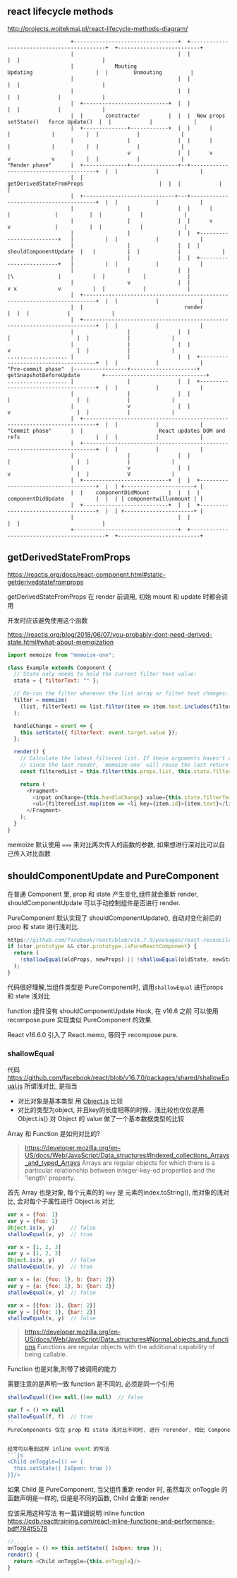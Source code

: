  
 
## react lifecycle methods
http://projects.wojtekmaj.pl/react-lifecycle-methods-diagram/
```
                    +---------------------------------+  +-------------------------------------------+  +--------------------------+
                    |                                 |  |                                           |  |                          |
                    |             Mouting                                Updating                    |  |        Unmouting         |
                    |                                 |  |                                           |  |                          |
                    |                                 |  |                                           |  |            |             |
                    |  +---------------------------+  |  |                                           |  |            |             |
                    |  |       constructor         |  |  |  New props   setState()   force Update()  |  |            |             |
                    |  +--------------+------------+  |  |      |           |             |          |  |            |             |
                    |                 |               |  |      |           |             |          |  |            |             |
                    |                 v               |  |      v           v             v          |  |            |             |
"Render phase"      |  +--------------+---------------+--+----------------------------------------+  |  |            |             |
                    |  |                          getDerivedStateFromProps                        |  |  |            |             |
                    |  +-----------------------------+---+----------------------------------------+  |  |            |             |
                    |                 |               |  |      |          |              |          |  |            |             |
                    |                 |               |  |      v          v              |          |  |            |             |
                    |                 |               |  |  +-------------------------+   |          |  |            |             |
                    |                 |               |  |  |  shouldComponentUpdate  |   |          |  |            |             |
                    |                 |               |  |  +-------------------------+   |          |  |            |             |
                    |                 |               |  |                |\              |          |  |            |             |
                    |                 v               |  |                v x             v          |  |            |             |
                    |  +--------------------------------------------------------------------------+  |  |            |             |
                    |  |                                render                                    |  |  |            |             |
                    |  +--------------------------------------------------------------------------+  |  |            |             |
                    |                 |               |  |                     |                     |  |            |             |
                    |                 |               |  |                     v                     |  |            |             |
................... |                 |               |  |  +-------------------------------------+  |  |            |             |
"Pre-commit phase"  |-----------------+---------------------+       getSnapshotBeforeUpdate       +--------------------------------+
................... |                 |               |  |  +-------------------------------------+  |  |            |             |
                    |                 |               |  |                     |                     |  |            |             |
                    |                 v               |  |                     v                     |  |            |             |
                    |  +--------------------------------------------------------------------------+  |  |            |             |
"Commit phase"      |  |                        React updates DOM and refs                        |  |  |            |             |
                    |  +--------------------------------------------------------------------------+  |  |            |             |
                    |                 |               |  |                     |                     |  |            |             |
                    |                 v               |  |                     v                     |  |            V             |
                    |  +---------------------------+  |  |  +-------------------------------------+  |  | +----------------------+ |
                    |  |    componentDidMount      |  |  |  |         componentDidUpdate          |  |  | | componentwillunmount | |
                    |  +---------------------------+  |  |  +-------------------------------------+  |  | +----------------------+ |
                    |                                 |  |                                           |  |                          |
                    +---------------------------------+  +-------------------------------------------+  +--------------------------+
```

## getDerivedStateFromProps
https://reactjs.org/docs/react-component.html#static-getderivedstatefromprops

getDerivedStateFromProps 在 render 前调用, 初始 mount 和 update 时都会调用

开发时应该避免使用这个函数

https://reactjs.org/blog/2018/06/07/you-probably-dont-need-derived-state.html#what-about-memoization
 
```js
import memoize from "memoize-one";

class Example extends Component {
  // State only needs to hold the current filter text value:
  state = { filterText: "" };

  // Re-run the filter whenever the list array or filter text changes:
  filter = memoize(
    (list, filterText) => list.filter(item => item.text.includes(filterText))
  );

  handleChange = event => {
    this.setState({ filterText: event.target.value });
  };

  render() {
    // Calculate the latest filtered list. If these arguments haven't changed
    // since the last render, `memoize-one` will reuse the last return value.
    const filteredList = this.filter(this.props.list, this.state.filterText);

    return (
      <Fragment>
        <input onChange={this.handleChange} value={this.state.filterText} />
        <ul>{filteredList.map(item => <li key={item.id}>{item.text}</li>)}</ul>
      </Fragment>
    );
  }
}
```

memoize 默认使用 `===` 来对比两次传入的函数的参数, 如果想进行深对比可以自己传入对比函数



## shouldComponentUpdate and PureComponent
在普通 Component 里, prop 和 state 产生变化,组件就会重新 render, shouldComponentUpdate 可以手动控制组件是否进行 render.

PureComponent 默认实现了 shouldComponentUpdate(), 自动对变化前后的 prop 和 state 进行浅对比.

```js
https://github.com/facebook/react/blob/v16.7.0/packages/react-reconciler/src/ReactFiberClassComponent.js#L280
if (ctor.prototype && ctor.prototype.isPureReactComponent) {
  return (
    !shallowEqual(oldProps, newProps) || !shallowEqual(oldState, newState)
  );
}
```
代码很好理解,当组件类型是 PureComponent时, 调用`shallowEqual` 进行props 和 state 浅对比

function 组件没有 shouldComponentUpdate Hook, 在 v16.6 之前 可以使用 recompose.pure 实现类似 PureComponent 的效果.

React v16.6.0 引入了 React.memo, 等同于 recompose.pure.

### shallowEqual
代码 https://github.com/facebook/react/blob/v16.7.0/packages/shared/shallowEqual.js
所谓浅对比, 是指当
- 对比对象是基本类型 用 [Object.is](https://developer.mozilla.org/en-US/docs/Web/JavaScript/Reference/Global_Objects/Object/is) 比较
- 对比的类型为object, 并且key的长度相等的时候，浅比较也仅仅是用 Object.is() 对 Object 的 value 做了一个基本数据类型的比较


Array 和 Function 是如何对比的?

>https://developer.mozilla.org/en-US/docs/Web/JavaScript/Data_structures#Indexed_collections_Arrays_and_typed_Arrays
Arrays are regular objects for which there is a particular relationship between integer-key-ed properties and the 'length' property.

首先 Array 也是对象, 每个元素的的 `key` 是 元素的index.toString(), 而对象的浅对比, 会对每个子属性进行 Object.is 对比
```js
var x = {foo: 1}
var y = {foo: 1}
Object.is(x, y)     // false
shallowEqual(x, y)  // true

var x = [1, 2, 3]
var y = [1, 2, 3]
Object.is(x, y)     // false
shallowEqual(x, y)  // true

var x = {a: {foo: 1}, b: {bar: 2}}
var y = {a: {foo: 1}, b: {bar: 2}}
shallowEqual(x, y)  // false

var x = [{foo: 1}, {bar: 2}]
var y = [{foo: 1}, {bar: 2}]
shallowEqual(x, y)  // false
```

> https://developer.mozilla.org/en-US/docs/Web/JavaScript/Data_structures#Normal_objects_and_functions
Functions are regular objects with the additional capability of being callable.

Function 也是对象,附带了被调用的能力

需要注意的是声明一致 function 是不同的, 必须是同一个引用
```js
shallowEqual(()=> null,()=> null)  // false

var f = () => null
shallowEqual(f, f)  // true
``
PureComponents 仅在 prop 和 state 浅对比不同时, 进行 rerender, 相比 Component 减小了不必要的 render, 提高了性能.


经常可以看到这样 inline event 的写法
```js
<Child onToggle={() => {
  this.setState({ IsOpen: true })
}}/>
```
如果 Child 是 PureComponent, 当父组件重新 render 时, 虽然每次 onToggle 的函数声明是一样的, 但是是不同的函数, Child 会重新 render

应该采用这种写法 有一篇详细说明 inline function https://cdb.reacttraining.com/react-inline-functions-and-performance-bdff784f5578
```js
//...
onToggle = () => this.setState({ IsOpen: true });
render() {
  return <Child onToggle={this.onToggle}/>
}
```




